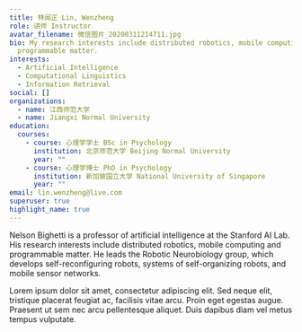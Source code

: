 ```yaml
---
title: 林闻正 Lin, Wenzheng
role: 讲师 Instructor
avatar_filename: 微信图片_20200311214711.jpg
bio: My research interests include distributed robotics, mobile computing and
  programmable matter.
interests:
  - Artificial Intelligence
  - Computational Linguistics
  - Information Retrieval
social: []
organizations:
  - name: 江西师范大学
  - name: Jiangxi Normal University
education:
  courses:
    - course: 心理学学士 BSc in Psychology
      institution: 北京师范大学 Beijing Normal University
      year: ""
    - course: 心理学博士 PhD in Psychology
      institution: 新加坡国立大学 National University of Singapore
      year: ""
email: lin.wenzheng@live.com
superuser: true
highlight_name: true
---
```

Nelson Bighetti is a professor of artificial intelligence at the Stanford AI Lab. His research interests include distributed robotics, mobile computing and programmable matter. He leads the Robotic Neurobiology group, which develops self-reconfiguring robots, systems of self-organizing robots, and mobile sensor networks.

Lorem ipsum dolor sit amet, consectetur adipiscing elit. Sed neque elit, tristique placerat feugiat ac, facilisis vitae arcu. Proin eget egestas augue. Praesent ut sem nec arcu pellentesque aliquet. Duis dapibus diam vel metus tempus vulputate.